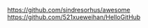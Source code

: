 https://github.com/sindresorhus/awesome
https://github.com/521xueweihan/HelloGitHub
<!---
ads6ads6/ads6ads6 is a ✨ special ✨ repository because its `README.md` (this file) appears on your GitHub profile.
You can click the Preview link to take a look at your changes.
--->
